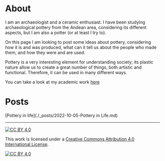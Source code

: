 # About

I am an archaeologist and a ceramic enthusiast. I have been studying archaeological pottery from the Andean area, considering its different aspects, but I am also a potter (or at least I try to).

On this page I am looking to post some ideas about pottery, considering how it is and was produced, what can it tell us about the people who made them, and how they were and are used.

Pottery is a very interesting element for understanding society; its plastic nature allow us to create a great number of things, both artistic and functional. Therefore, it can be used in many different ways. 

You can take a look at my academic work [here](https://www.researchgate.net/profile/Agustina-Scaro)

# Posts

[Pottery in life](./_posts/2022-10-05-Pottery in Life.md)

---

[![CC BY 4.0][cc-by-shield]][cc-by]

This work is licensed under a
[Creative Commons Attribution 4.0 International License][cc-by].

[![CC BY 4.0][cc-by-image]][cc-by]

[cc-by]: http://creativecommons.org/licenses/by/4.0/
[cc-by-image]: https://i.creativecommons.org/l/by/4.0/88x31.png
[cc-by-shield]: https://img.shields.io/badge/License-CC%20BY%204.0-lightgrey.svg
